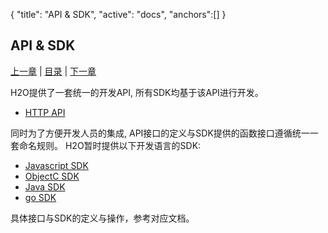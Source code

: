 {
	"title": "API & SDK",
	"active": "docs",
	"anchors":[]
}

API & SDK
---

[上一章](/docs/system.md)  |  [目录](/docs/index.md)  |  [下一章](/docs/api-http.md)

H2O提供了一套统一的开发API, 所有SDK均基于该API进行开发。

- 	[HTTP API](/docs/api-http.md)

同时为了方便开发人员的集成, API接口的定义与SDK提供的函数接口遵循统一一套命名规则。
H2O暂时提供以下开发语言的SDK:

- 	[Javascript SDK](/docs/api-javascript.md)
- 	[ObjectC SDK](/docs/api-oc.md)
- 	[Java SDK](/docs/api-java.md)
- 	[go SDK](/docs/api-go.md)

具体接口与SDK的定义与操作，参考对应文档。